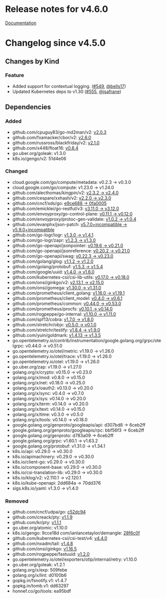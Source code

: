 # Release notes for v4.6.0

[Documentation](https://kubernetes-csi.github.io)

# Changelog since v4.5.0

## Changes by Kind

### Feature

- Added support for contextual logging. ([#549](https://github.com/kubernetes-csi/csi-sidecars/pkg/attacher/pull/549), [@bells17](https://github.com/bells17))
- Updated Kubernetes deps to v1.30 ([#555](https://github.com/kubernetes-csi/csi-sidecars/pkg/attacher/pull/555), [@jsafrane](https://github.com/jsafrane))

## Dependencies

### Added
- github.com/cpuguy83/go-md2man/v2: [v2.0.3](https://github.com/cpuguy83/go-md2man/v2/tree/v2.0.3)
- github.com/fxamacker/cbor/v2: [v2.6.0](https://github.com/fxamacker/cbor/v2/tree/v2.6.0)
- github.com/russross/blackfriday/v2: [v2.1.0](https://github.com/russross/blackfriday/v2/tree/v2.1.0)
- github.com/x448/float16: [v0.8.4](https://github.com/x448/float16/tree/v0.8.4)
- go.uber.org/goleak: v1.3.0
- k8s.io/gengo/v2: 51d4e06

### Changed
- cloud.google.com/go/compute/metadata: v0.2.3 → v0.3.0
- cloud.google.com/go/compute: v1.23.0 → v1.24.0
- github.com/alecthomas/kingpin/v2: [v2.3.2 → v2.4.0](https://github.com/alecthomas/kingpin/v2/compare/v2.3.2...v2.4.0)
- github.com/cespare/xxhash/v2: [v2.2.0 → v2.3.0](https://github.com/cespare/xxhash/v2/compare/v2.2.0...v2.3.0)
- github.com/cncf/xds/go: [e9ce688 → 0fa0005](https://github.com/cncf/xds/go/compare/e9ce688...0fa0005)
- github.com/emicklei/go-restful/v3: [v3.11.0 → v3.12.0](https://github.com/emicklei/go-restful/v3/compare/v3.11.0...v3.12.0)
- github.com/envoyproxy/go-control-plane: [v0.11.1 → v0.12.0](https://github.com/envoyproxy/go-control-plane/compare/v0.11.1...v0.12.0)
- github.com/envoyproxy/protoc-gen-validate: [v1.0.2 → v1.0.4](https://github.com/envoyproxy/protoc-gen-validate/compare/v1.0.2...v1.0.4)
- github.com/evanphx/json-patch: [v5.7.0+incompatible → v5.9.0+incompatible](https://github.com/evanphx/json-patch/compare/v5.7.0...v5.9.0)
- github.com/go-logr/logr: [v1.3.0 → v1.4.1](https://github.com/go-logr/logr/compare/v1.3.0...v1.4.1)
- github.com/go-logr/zapr: [v1.2.3 → v1.3.0](https://github.com/go-logr/zapr/compare/v1.2.3...v1.3.0)
- github.com/go-openapi/jsonpointer: [v0.19.6 → v0.21.0](https://github.com/go-openapi/jsonpointer/compare/v0.19.6...v0.21.0)
- github.com/go-openapi/jsonreference: [v0.20.2 → v0.21.0](https://github.com/go-openapi/jsonreference/compare/v0.20.2...v0.21.0)
- github.com/go-openapi/swag: [v0.22.3 → v0.23.0](https://github.com/go-openapi/swag/compare/v0.22.3...v0.23.0)
- github.com/golang/glog: [v1.1.2 → v1.2.0](https://github.com/golang/glog/compare/v1.1.2...v1.2.0)
- github.com/golang/protobuf: [v1.5.3 → v1.5.4](https://github.com/golang/protobuf/compare/v1.5.3...v1.5.4)
- github.com/google/uuid: [v1.4.0 → v1.6.0](https://github.com/google/uuid/compare/v1.4.0...v1.6.0)
- github.com/kubernetes-csi/csi-lib-utils: [v0.17.0 → v0.18.0](https://github.com/kubernetes-csi/csi-lib-utils/compare/v0.17.0...v0.18.0)
- github.com/onsi/ginkgo/v2: [v2.13.1 → v2.15.0](https://github.com/onsi/ginkgo/v2/compare/v2.13.1...v2.15.0)
- github.com/onsi/gomega: [v1.30.0 → v1.31.0](https://github.com/onsi/gomega/compare/v1.30.0...v1.31.0)
- github.com/prometheus/client_golang: [v1.16.0 → v1.19.1](https://github.com/prometheus/client_golang/compare/v1.16.0...v1.19.1)
- github.com/prometheus/client_model: [v0.4.0 → v0.6.1](https://github.com/prometheus/client_model/compare/v0.4.0...v0.6.1)
- github.com/prometheus/common: [v0.44.0 → v0.53.0](https://github.com/prometheus/common/compare/v0.44.0...v0.53.0)
- github.com/prometheus/procfs: [v0.10.1 → v0.14.0](https://github.com/prometheus/procfs/compare/v0.10.1...v0.14.0)
- github.com/rogpeppe/go-internal: [v1.10.0 → v1.11.0](https://github.com/rogpeppe/go-internal/compare/v1.10.0...v1.11.0)
- github.com/spf13/cobra: [v1.7.0 → v1.8.0](https://github.com/spf13/cobra/compare/v1.7.0...v1.8.0)
- github.com/stretchr/objx: [v0.5.0 → v0.1.0](https://github.com/stretchr/objx/compare/v0.5.0...v0.1.0)
- github.com/stretchr/testify: [v1.8.4 → v1.9.0](https://github.com/stretchr/testify/compare/v1.8.4...v1.9.0)
- github.com/yuin/goldmark: [v1.4.13 → v1.3.5](https://github.com/yuin/goldmark/compare/v1.4.13...v1.3.5)
- go.opentelemetry.io/contrib/instrumentation/google.golang.org/grpc/otelgrpc: v0.44.0 → v0.51.0
- go.opentelemetry.io/otel/metric: v1.19.0 → v1.26.0
- go.opentelemetry.io/otel/trace: v1.19.0 → v1.26.0
- go.opentelemetry.io/otel: v1.19.0 → v1.26.0
- go.uber.org/zap: v1.19.0 → v1.27.0
- golang.org/x/crypto: v0.15.0 → v0.23.0
- golang.org/x/mod: v0.8.0 → v0.15.0
- golang.org/x/net: v0.18.0 → v0.25.0
- golang.org/x/oauth2: v0.13.0 → v0.20.0
- golang.org/x/sync: v0.4.0 → v0.7.0
- golang.org/x/sys: v0.14.0 → v0.20.0
- golang.org/x/term: v0.14.0 → v0.20.0
- golang.org/x/text: v0.14.0 → v0.15.0
- golang.org/x/time: v0.3.0 → v0.5.0
- golang.org/x/tools: v0.14.0 → v0.18.0
- google.golang.org/genproto/googleapis/api: d307bd8 → 6ceb2ff
- google.golang.org/genproto/googleapis/rpc: bbf56f3 → 6ceb2ff
- google.golang.org/genproto: d783a09 → 6ceb2ff
- google.golang.org/grpc: v1.60.1 → v1.63.2
- google.golang.org/protobuf: v1.31.0 → v1.34.1
- k8s.io/api: v0.29.0 → v0.30.0
- k8s.io/apimachinery: v0.29.0 → v0.30.0
- k8s.io/client-go: v0.29.0 → v0.30.0
- k8s.io/component-base: v0.29.0 → v0.30.0
- k8s.io/csi-translation-lib: v0.29.0 → v0.30.0
- k8s.io/klog/v2: v2.110.1 → v2.120.1
- k8s.io/kube-openapi: 2dd684a → 70dd376
- sigs.k8s.io/yaml: v1.3.0 → v1.4.0

### Removed
- github.com/cncf/udpa/go: [c52dc94](https://github.com/cncf/udpa/go/tree/c52dc94)
- github.com/creack/pty: [v1.1.9](https://github.com/creack/pty/tree/v1.1.9)
- github.com/kr/pty: [v1.1.1](https://github.com/kr/pty/tree/v1.1.1)
- go.uber.org/atomic: v1.10.0
- k8s.io/gengo: 9cce18d
com/ianlancetaylor/demangle: [28f6c0f](https://github.com/ianlancetaylor/demangle/tree/28f6c0f)
- github.com/kubernetes-csi/csi-test/v4: [v4.4.0](https://github.com/kubernetes-csi/csi-test/v4/tree/v4.4.0)
- github.com/nxadm/tail: [v1.4.8](https://github.com/nxadm/tail/tree/v1.4.8)
- github.com/onsi/ginkgo: [v1.16.5](https://github.com/onsi/ginkgo/tree/v1.16.5)
- github.com/rogpeppe/fastuuid: [v1.2.0](https://github.com/rogpeppe/fastuuid/tree/v1.2.0)
- go.opentelemetry.io/otel/exporters/otlp/internal/retry: v1.10.0
- go.uber.org/goleak: v1.2.1
- golang.org/x/exp: 509febe
- golang.org/x/lint: d0100b6
- gopkg.in/fsnotify.v1: v1.4.7
- gopkg.in/tomb.v1: dd63297
- honnef.co/go/tools: ea95bdf
